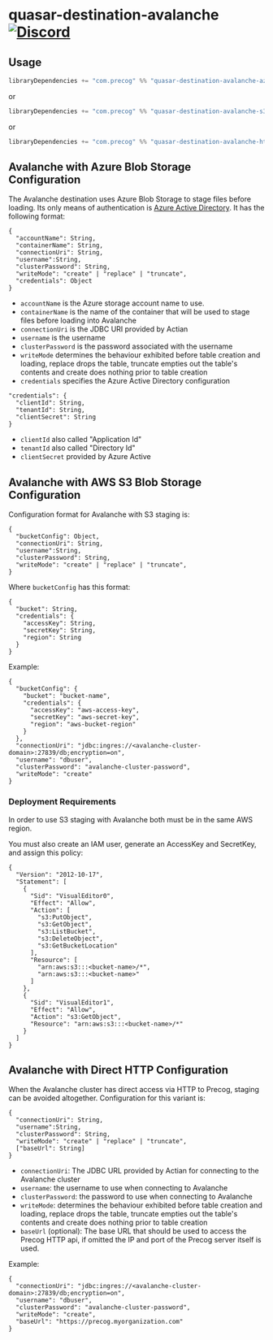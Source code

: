 # quasar-destination-avalanche [![Discord](https://img.shields.io/discord/373302030460125185.svg?logo=discord)](https://discord.gg/QNjwCg6)

## Usage

```sbt
libraryDependencies += "com.precog" %% "quasar-destination-avalanche-azure" % <version>
```

or

```sbt
libraryDependencies += "com.precog" %% "quasar-destination-avalanche-s3" % <version>
```

or

```sbt
libraryDependencies += "com.precog" %% "quasar-destination-avalanche-http" % <version>
```

## Avalanche with Azure Blob Storage Configuration

The Avalanche destination uses Azure Blob Storage to stage files before loading. Its only means of authentication is [Azure Active Directory](https://azure.microsoft.com/en-us/services/active-directory/). It has the following format:

```
{
  "accountName": String,
  "containerName": String,
  "connectionUri": String,
  "username":String,
  "clusterPassword": String,
  "writeMode": "create" | "replace" | "truncate",
  "credentials": Object
}
```


- `accountName` is the Azure storage account name to use.
- `containerName` is the name of the container that will be used to
  stage files before loading into Avalanche
- `connectionUri` is the JDBC URI provided by Actian
- `username` is the username
- `clusterPassword` is the password associated with the username
- `writeMode` determines the behaviour exhibited before table creation and loading, replace drops the table, truncate empties out the table's contents and create does nothing prior to table creation
- `credentials` specifies the Azure Active Directory configuration

```
"credentials": {
  "clientId": String,
  "tenantId": String,
  "clientSecret": String
}
```

- `clientId` also called "Application Id"
- `tenantId` also called "Directory Id"
- `clientSecret` provided by Azure Active 

## Avalanche with AWS S3 Blob Storage Configuration

Configuration format for Avalanche with S3 staging is:

```
{
  "bucketConfig": Object,
  "connectionUri": String,
  "username":String,
  "clusterPassword": String,
  "writeMode": "create" | "replace" | "truncate",
}
```

Where `bucketConfig` has this format:

```
{
  "bucket": String,
  "credentials": {
    "accessKey": String,
    "secretKey": String,
    "region": String
  }
}
```

Example:

```
{
  "bucketConfig": {
    "bucket": "bucket-name",
    "credentials": {
      "accessKey": "aws-access-key",
      "secretKey": "aws-secret-key",
      "region": "aws-bucket-region"
    }
  },
  "connectionUri": "jdbc:ingres://<avalanche-cluster-domain>:27839/db;encryption=on",
  "username": "dbuser",
  "clusterPassword": "avalanche-cluster-password",
  "writeMode": "create"
}
```

### Deployment Requirements

In order to use S3 staging with Avalanche both must be in the same AWS region.

You must also create an IAM user, generate an AccessKey and SecretKey, and assign this policy:

```
{
  "Version": "2012-10-17",
  "Statement": [
    {
      "Sid": "VisualEditor0",
      "Effect": "Allow",
      "Action": [
        "s3:PutObject",
        "s3:GetObject",
        "s3:ListBucket",
        "s3:DeleteObject",
        "s3:GetBucketLocation"
      ],
      "Resource": [
        "arn:aws:s3:::<bucket-name>/*",
        "arn:aws:s3:::<bucket-name>"
      ]
    },
    {
      "Sid": "VisualEditor1",
      "Effect": "Allow",
      "Action": "s3:GetObject",
      "Resource": "arn:aws:s3:::<bucket-name>/*"
    }
  ]
}
```

## Avalanche with Direct HTTP Configuration

When the Avalanche cluster has direct access via HTTP to Precog, staging can be avoided altogether. Configuration for this variant is:

```
{
  "connectionUri": String,
  "username":String,
  "clusterPassword": String,
  "writeMode": "create" | "replace" | "truncate",
  ["baseUrl": String]
}
```

* `connectionUri`: The JDBC URL provided by Actian for connecting to the Avalanche cluster
* `username`: the username to use when connecting to Avalanche
* `clusterPassword`: the password to use when connecting to Avalanche
* `writeMode`: determines the behaviour exhibited before table creation and loading, replace drops the table, truncate empties out the table's contents and create does nothing prior to table creation
* `baseUrl` (optional): The base URL that should be used to access the Precog HTTP api, if omitted the IP and port of the Precog server itself is used.

Example:

```
{
  "connectionUri": "jdbc:ingres://<avalanche-cluster-domain>:27839/db;encryption=on",
  "username": "dbuser",
  "clusterPassword": "avalanche-cluster-password",
  "writeMode": "create",
  "baseUrl": "https://precog.myorganization.com"
}
```
